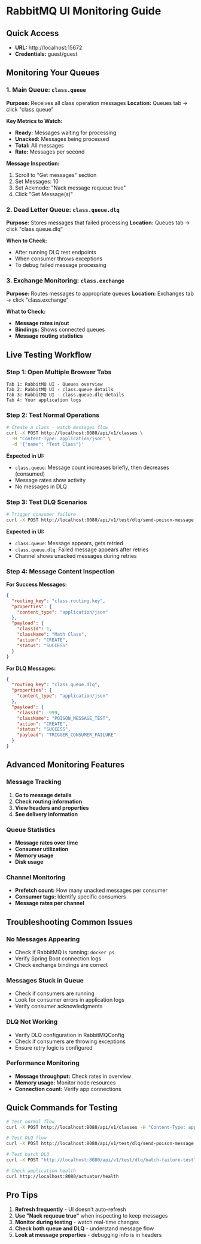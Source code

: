 # RabbitMQ UI Monitoring Guide

## Quick Access
- **URL:** http://localhost:15672
- **Credentials:** guest/guest

## Monitoring Your Queues

### 1. Main Queue: `class.queue`
**Purpose:** Receives all class operation messages
**Location:** Queues tab → click "class.queue"

**Key Metrics to Watch:**
- **Ready:** Messages waiting for processing
- **Unacked:** Messages being processed
- **Total:** All messages
- **Rate:** Messages per second

**Message Inspection:**
1. Scroll to "Get messages" section
2. Set Messages: 10
3. Set Ackmode: "Nack message requeue true"
4. Click "Get Message(s)"

### 2. Dead Letter Queue: `class.queue.dlq`
**Purpose:** Stores messages that failed processing
**Location:** Queues tab → click "class.queue.dlq"

**When to Check:**
- After running DLQ test endpoints
- When consumer throws exceptions
- To debug failed message processing

### 3. Exchange Monitoring: `class.exchange`
**Purpose:** Routes messages to appropriate queues
**Location:** Exchanges tab → click "class.exchange"

**What to Check:**
- **Message rates in/out**
- **Bindings:** Shows connected queues
- **Message routing statistics**

## Live Testing Workflow

### Step 1: Open Multiple Browser Tabs
```
Tab 1: RabbitMQ UI - Queues overview
Tab 2: RabbitMQ UI - class.queue details  
Tab 3: RabbitMQ UI - class.queue.dlq details
Tab 4: Your application logs
```

### Step 2: Test Normal Operations
```bash
# Create a class - watch messages flow
curl -X POST http://localhost:8080/api/v1/classes \
  -H "Content-Type: application/json" \
  -d '{"name": "Test Class"}'
```

**Expected in UI:**
- `class.queue`: Message count increases briefly, then decreases (consumed)
- Message rates show activity
- No messages in DLQ

### Step 3: Test DLQ Scenarios
```bash
# Trigger consumer failure
curl -X POST http://localhost:8080/api/v1/test/dlq/send-poison-message
```

**Expected in UI:**
- `class.queue`: Message appears, gets retried
- `class.queue.dlq`: Failed message appears after retries
- Channel shows unacked messages during retries

### Step 4: Message Content Inspection

**For Success Messages:**
```json
{
  "routing_key": "class.routing.key",
  "properties": {
    "content_type": "application/json"
  },
  "payload": {
    "classId": 1,
    "className": "Math Class", 
    "action": "CREATE",
    "status": "SUCCESS"
  }
}
```

**For DLQ Messages:**
```json
{
  "routing_key": "class.queue.dlq",
  "properties": {
    "content_type": "application/json"
  },
  "payload": {
    "classId": -999,
    "className": "POISON_MESSAGE_TEST",
    "action": "CREATE", 
    "status": "SUCCESS",
    "payload": "TRIGGER_CONSUMER_FAILURE"
  }
}
```

## Advanced Monitoring Features

### Message Tracking
1. **Go to message details**
2. **Check routing information**
3. **View headers and properties**
4. **See delivery information**

### Queue Statistics
- **Message rates over time**
- **Consumer utilization**
- **Memory usage**
- **Disk usage**

### Channel Monitoring
- **Prefetch count:** How many unacked messages per consumer
- **Consumer tags:** Identify specific consumers
- **Message rates per channel**

## Troubleshooting Common Issues

### No Messages Appearing
- Check if RabbitMQ is running: `docker ps`
- Verify Spring Boot connection logs
- Check exchange bindings are correct

### Messages Stuck in Queue
- Check if consumers are running
- Look for consumer errors in application logs
- Verify consumer acknowledgments

### DLQ Not Working
- Verify DLQ configuration in RabbitMQConfig
- Check if consumers are throwing exceptions
- Ensure retry logic is configured

### Performance Monitoring
- **Message throughput:** Check rates in overview
- **Memory usage:** Monitor node resources
- **Connection count:** Verify app connections

## Quick Commands for Testing

```bash
# Test normal flow
curl -X POST http://localhost:8080/api/v1/classes -H "Content-Type: application/json" -d '{"name": "Normal Class"}'

# Test DLQ flow  
curl -X POST http://localhost:8080/api/v1/test/dlq/send-poison-message

# Test batch DLQ
curl -X POST "http://localhost:8080/api/v1/test/dlq/batch-failure-test?messageCount=5"

# Check application health
curl http://localhost:8080/actuator/health
```

## Pro Tips

1. **Refresh frequently** - UI doesn't auto-refresh
2. **Use "Nack requeue true"** when inspecting to keep messages
3. **Monitor during testing** - watch real-time changes
4. **Check both queue and DLQ** - understand message flow
5. **Look at message properties** - debugging info is in headers
